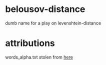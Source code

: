 # belousov-distance
dumb name for a play on levenshtein-distance

# attributions

words_alpha.txt stolen from [here](https://github.com/dwyl/english-words/)
